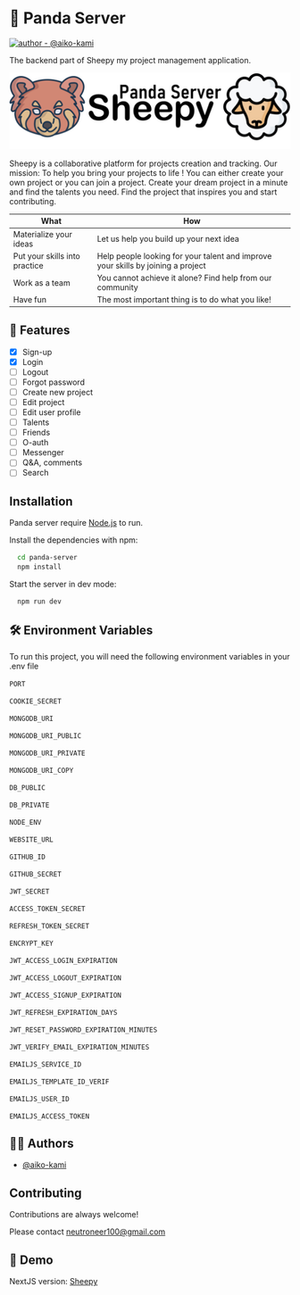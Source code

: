 # 🐼 Panda Server

[![author - @aiko-kami](https://img.shields.io/badge/author-%40aiko--kami-blue)](https://www.github.com/aiko-kami)

The backend part of Sheepy my project management application.

![Logo](https://github.com/aiko-kami/panda-server/blob/master/documentation/logo%20Panda_server_Sheepy.png?raw=true)

Sheepy is a collaborative platform for projects creation and tracking. Our mission: To help you bring your projects to life !
You can either create your own project or you can join a project. Create your dream project in a minute and find the talents you need. Find the project that inspires you and start contributing.

| What                          | How                                                                              |
| ----------------------------- | -------------------------------------------------------------------------------- |
| Materialize your ideas        | Let us help you build up your next idea                                          |
| Put your skills into practice | Help people looking for your talent and improve your skills by joining a project |
| Work as a team                | You cannot achieve it alone? Find help from our community                        |
| Have fun                      | The most important thing is to do what you like!                                 |

## 🧰 Features

- [x] Sign-up
- [x] Login
- [ ] Logout
- [ ] Forgot password
- [ ] Create new project
- [ ] Edit project
- [ ] Edit user profile
- [ ] Talents
- [ ] Friends
- [ ] O-auth
- [ ] Messenger
- [ ] Q&A, comments
- [ ] Search

## Installation

Panda server require [Node.js](https://nodejs.org/) to run.

Install the dependencies with npm:

```bash
  cd panda-server
  npm install
```

Start the server in dev mode:

```bash
  npm run dev
```

## 🛠 Environment Variables

To run this project, you will need the following environment variables in your .env file

`PORT`

`COOKIE_SECRET`

`MONGODB_URI`

`MONGODB_URI_PUBLIC`

`MONGODB_URI_PRIVATE`

`MONGODB_URI_COPY`

`DB_PUBLIC`

`DB_PRIVATE`

`NODE_ENV`

`WEBSITE_URL`

`GITHUB_ID`

`GITHUB_SECRET`

`JWT_SECRET`

`ACCESS_TOKEN_SECRET`

`REFRESH_TOKEN_SECRET`

`ENCRYPT_KEY`

`JWT_ACCESS_LOGIN_EXPIRATION`

`JWT_ACCESS_LOGOUT_EXPIRATION`

`JWT_ACCESS_SIGNUP_EXPIRATION`

`JWT_REFRESH_EXPIRATION_DAYS`

`JWT_RESET_PASSWORD_EXPIRATION_MINUTES`

`JWT_VERIFY_EMAIL_EXPIRATION_MINUTES`

`EMAILJS_SERVICE_ID`

`EMAILJS_TEMPLATE_ID_VERIF`

`EMAILJS_USER_ID`

`EMAILJS_ACCESS_TOKEN`

## 🐱‍💻 Authors

- [@aiko-kami](https://www.github.com/aiko-kami)

## Contributing

Contributions are always welcome!

Please contact neutroneer100@gmail.com

## 🌮 Demo

NextJS version: [Sheepy](https://www.neutroneer.com/)
